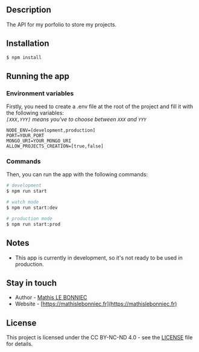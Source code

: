 ## Description
The API for my porfolio to store my projects.

## Installation
```bash
$ npm install
```

## Running the app

### Environment variables
Firstly, you need to create a .env file at the root of the project and fill it with the following variables:  
*`[XXX,YYY]` means you've to choose between `XXX` and `YYY`*
```dotenv
NODE_ENV=[development,production]
PORT=YOUR_PORT
MONGO_URI=YOUR_MONGO_URI
ALLOW_PROJECTS_CREATION=[true,false]
```

### Commands
Then, you can run the app with the following commands:
```bash
# development
$ npm run start

# watch mode
$ npm run start:dev

# production mode
$ npm run start:prod
```

## Notes
- This app is currently in development, so it's not ready to be used in production.

## Stay in touch

- Author - [Mathis LE BONNIEC](https://github.com/mlbonniec)
- Website - [https://mathislebonniec.fr](https://mathislebonniec.fr)

## License
This project is licensed under the CC BY-NC-ND 4.0 - see the [LICENSE](./LICENSE) file for details.

